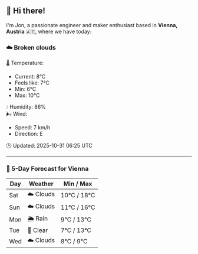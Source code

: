 ## 👋 Hi there!

I'm Jon, a passionate engineer and maker enthusiast based in **Vienna, Austria** 🇦🇹, where we have today:

### ☁️ Broken clouds 

🌡️ Temperature: 
* Current: 8°C
* Feels like: 7°C
* Min: 6°C 
* Max: 10°C  

💧 Humidity: 86%  
🌬️ Wind: 
* Speed: 7 km/h 
* Direction: E  

🕒 Updated: 2025-10-31 06:25 UTC

---

### 📅 5-Day Forecast for Vienna

| Day | Weather | Min / Max |
|-----|---------|------------|
| Sat | ☁️ Clouds | 10°C / 18°C |
| Sun | ☁️ Clouds | 11°C / 16°C |
| Mon | 🌦️ Rain | 9°C / 13°C |
| Tue | 🌙 Clear | 7°C / 13°C |
| Wed | ☁️ Clouds | 8°C / 9°C |
